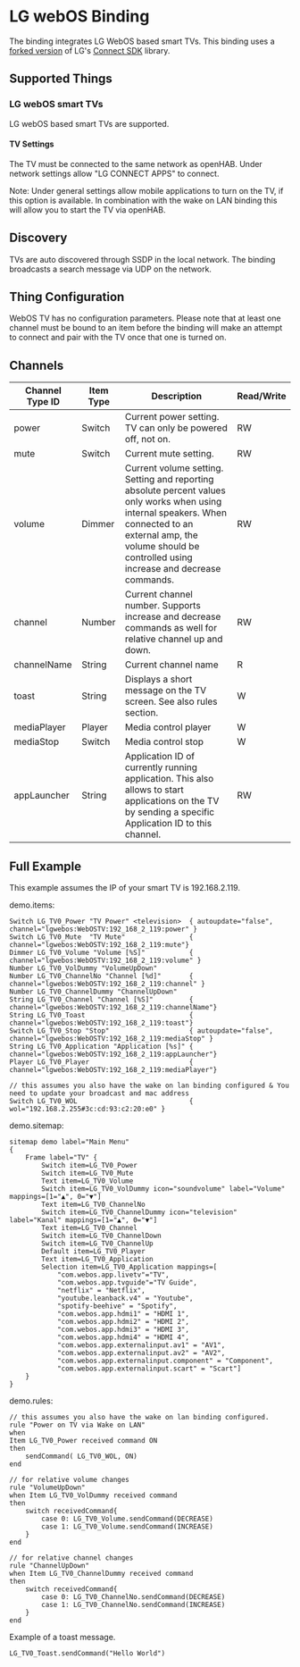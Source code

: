 # LG webOS Binding

The binding integrates LG WebOS based smart TVs.  This binding uses a [forked version](https://github.com/sprehn/Connect-SDK-Java-Core) of LG's [Connect SDK](https://github.com/ConnectSDK/Connect-SDK-Android-Core) library.


## Supported Things

### LG webOS smart TVs

LG webOS based smart TVs are supported.

#### TV Settings

The TV must be connected to the same network as openHAB. 
Under network settings allow "LG CONNECT APPS" to connect.

Note: Under general settings allow mobile applications to turn on the TV, if this option is available. In combination with the wake on LAN binding this will allow you to start the TV via openHAB.

## Discovery

TVs are auto discovered through SSDP in the local network. The binding broadcasts a search message via UDP on the network. 

## Thing Configuration

WebOS TV has no configuration parameters. Please note that at least one channel must be bound to an item before the binding will make an attempt to connect and pair with the TV once that one is turned on.

## Channels

| Channel Type ID | Item Type | Description                                                                                                                                                                                                             | Read/Write |
|-----------------|-----------|-------------------------------------------------------------------------------------------------------------------------------------------------------------------------------------------------------------------------|------------|
| power           | Switch    | Current power setting. TV can only be powered off, not on.                                                                                                                                                              | RW         |
| mute            | Switch    | Current mute setting.                                                                                                                                                                                                   | RW         |
| volume          | Dimmer    | Current volume setting. Setting and reporting absolute percent values only works when using internal speakers. When connected to an external amp, the volume should be controlled using increase and decrease commands. | RW         |
| channel         | Number    | Current channel number. Supports increase and decrease commands as well for relative channel up and down.                                                                                                               | RW         |
| channelName     | String    | Current channel name                                                                                                                                                                                                    | R          |
| toast           | String    | Displays a short message on the TV screen. See also rules section.                                                                                                                                                      | W          |
| mediaPlayer     | Player    | Media control player                                                                                                                                                                                                    | W          |
| mediaStop       | Switch    | Media control stop                                                                                                                                                                                                      | W          |
| appLauncher     | String    | Application ID of currently running application. This also allows to start applications on the TV by sending a specific Application ID to this channel.                                                                 | RW         |

## Full Example

This example assumes the IP of your smart TV is 192.168.2.119.

demo.items:

```
Switch LG_TV0_Power "TV Power" <television>  { autoupdate="false", channel="lgwebos:WebOSTV:192_168_2_119:power" }
Switch LG_TV0_Mute  "TV Mute"                { channel="lgwebos:WebOSTV:192_168_2_119:mute"}
Dimmer LG_TV0_Volume "Volume [%S]"           { channel="lgwebos:WebOSTV:192_168_2_119:volume" }
Number LG_TV0_VolDummy "VolumeUpDown" 
Number LG_TV0_ChannelNo "Channel [%d]"       { channel="lgwebos:WebOSTV:192_168_2_119:channel" }
Number LG_TV0_ChannelDummy "ChannelUpDown" 
String LG_TV0_Channel "Channel [%S]"         { channel="lgwebos:WebOSTV:192_168_2_119:channelName"}
String LG_TV0_Toast                          { channel="lgwebos:WebOSTV:192_168_2_119:toast"}
Switch LG_TV0_Stop "Stop"                    { autoupdate="false", channel="lgwebos:WebOSTV:192_168_2_119:mediaStop" }
String LG_TV0_Application "Application [%s]" { channel="lgwebos:WebOSTV:192_168_2_119:appLauncher"} 
Player LG_TV0_Player                         { channel="lgwebos:WebOSTV:192_168_2_119:mediaPlayer"}

// this assumes you also have the wake on lan binding configured & You need to update your broadcast and mac address
Switch LG_TV0_WOL                            { wol="192.168.2.255#3c:cd:93:c2:20:e0" }
```

demo.sitemap:

```
sitemap demo label="Main Menu"
{
    Frame label="TV" {
        Switch item=LG_TV0_Power
        Switch item=LG_TV0_Mute
        Text item=LG_TV0_Volume
        Switch item=LG_TV0_VolDummy icon="soundvolume" label="Volume" mappings=[1="▲", 0="▼"]
        Text item=LG_TV0_ChannelNo
        Switch item=LG_TV0_ChannelDummy icon="television" label="Kanal" mappings=[1="▲", 0="▼"]
        Text item=LG_TV0_Channel
        Switch item=LG_TV0_ChannelDown
        Switch item=LG_TV0_ChannelUp
        Default item=LG_TV0_Player 
        Text item=LG_TV0_Application
        Selection item=LG_TV0_Application mappings=[
            "com.webos.app.livetv"="TV",
            "com.webos.app.tvguide"="TV Guide",
            "netflix" = "Netflix",
            "youtube.leanback.v4" = "Youtube",
            "spotify-beehive" = "Spotify",
            "com.webos.app.hdmi1" = "HDMI 1",
            "com.webos.app.hdmi2" = "HDMI 2",
            "com.webos.app.hdmi3" = "HDMI 3",
            "com.webos.app.hdmi4" = "HDMI 4",
            "com.webos.app.externalinput.av1" = "AV1",
            "com.webos.app.externalinput.av2" = "AV2",
            "com.webos.app.externalinput.component" = "Component",
            "com.webos.app.externalinput.scart" = "Scart"]
    }
}
```


demo.rules:

```
// this assumes you also have the wake on lan binding configured.
rule "Power on TV via Wake on LAN"
when 
Item LG_TV0_Power received command ON
then
    sendCommand( LG_TV0_WOL, ON) 
end

// for relative volume changes
rule "VolumeUpDown"
when Item LG_TV0_VolDummy received command
then
    switch receivedCommand{
        case 0: LG_TV0_Volume.sendCommand(DECREASE)
        case 1: LG_TV0_Volume.sendCommand(INCREASE)
    }
end

// for relative channel changes
rule "ChannelUpDown"
when Item LG_TV0_ChannelDummy received command
then
    switch receivedCommand{
        case 0: LG_TV0_ChannelNo.sendCommand(DECREASE)
        case 1: LG_TV0_ChannelNo.sendCommand(INCREASE)
    }
end
```


Example of a toast message. 

```
LG_TV0_Toast.sendCommand("Hello World")
```

